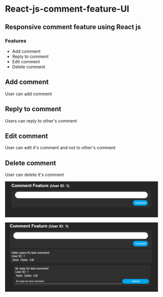 # React-js-comment-feature-UI

## Responsive comment feature using React js
### Features
- Add comment
- Reply to comment
- Edit comment
- Delete comment

## Add comment
User can add comment

## Reply to comment
Users can reply to other's comment

## Edit comment
User can edit it's comment and not to other's comment

## Delete comment
User can delete it's comment

![Responsive comment feature using React js](src/assets/image-4.png)

![Responsive comment feature using React js](src/assets/image-5.png)
